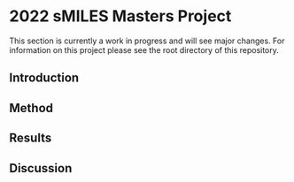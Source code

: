 # 2022 sMILES Masters Project

This section is currently a work in progress and will see major changes. For information on this project please see the root directory of this repository.

## Introduction

## Method

## Results

## Discussion
